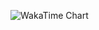 <!--START_SECTION:waka-->
<!--END_SECTION:waka-->

![WakaTime Chart](https://wakatime.com/share/@d613bcc0-9e30-44c7-a33d-57e0ad70fba8/d2c0c3ca-36c2-45d6-89b2-0a268c034909.svg)
